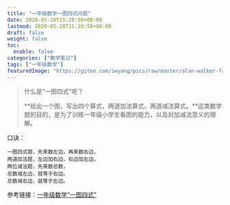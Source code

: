 ```yaml
---
title: "一年级数学一图四式问题"
date: 2020-05-28T15:20:50+08:00
lastmod: 2020-05-28T15:20:50+08:00
draft: false
weight: false
toc:
  enable: false 
categories: ["教学笔记"]
tags: ["一年级数学"]
featuredImage: "https://gitee.com/iwyang/pics/raw/master/alan-walker-faded.jpg"
---
```


> 什么是“一图四式”呢？
>
> **给出一个图，写出四个算式，两道加法算式，两道减法算式。**这类数学题的目的，是为了训练一年级小学生看图的能力，以及对加减法意义的理解。

口诀：

```
一图四式题，先来数左边，再来数右边，
两道加法题，左边加右边，右边加左边。
两位减法题，先来数总数，
总数减左边，就等于右边。
总数减右边，就等于左边。
```

参考链接：[一年级数学“一图四式”](https://www.sohu.com/a/344323527_750537)

